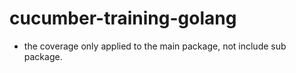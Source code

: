 # cucumber-training-golang

 - the coverage only applied to the main package, not include sub package.
